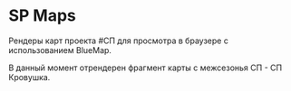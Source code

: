 # SP Maps
Рендеры карт проекта #СП для просмотра в браузере с использованием BlueMap.

В данный момент отрендерен фрагмент карты с межсезонья СП - СП Кровушка.
